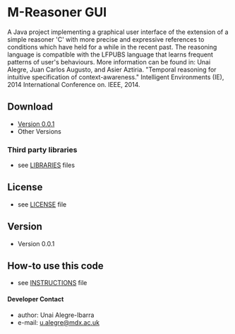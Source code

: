 M-Reasoner GUI
======
A Java project implementing a graphical user interface of the extension of a simple reasoner 'C' with more precise and expressive references to conditions which have held for a while in the recent past. 
The reasoning language is compatible with the LFPUBS language that learns frequent patterns of user's behaviours. 
More information can be found in: Unai Alegre, Juan Carlos Augusto, and Asier Aztiria. "Temporal reasoning for intuitive specification of context-awareness." Intelligent Environments (IE), 2014 International Conference on. IEEE, 2014.
 
## Download
* [Version 0.0.1](https://github.com/ualegre/mreasoner-gui)
* Other Versions

### Third party libraries
* see [LIBRARIES](https://github.com/ualegre/mreasoner-gui/blob/master/LIBRARIES.md) files


## License 
* see [LICENSE](https://github.com/ualegre/mreasoner-gui/blob/master/LICENSE.md) file

## Version 
* Version 0.0.1

## How-to use this code
* see [INSTRUCTIONS](https://github.com/ualegre/mreasoner-gui/blob/master/INSTRUCTIONS.md) file

#### Developer Contact
* author: Unai Alegre-Ibarra
* e-mail: u.alegre@mdx.ac.uk
